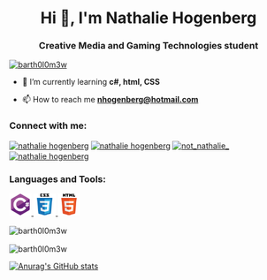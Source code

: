 <h1 align="center">Hi 👋, I'm Nathalie Hogenberg</h1>
<h3 align="center">Creative Media and Gaming Technologies student</h3>

<p align="left"> <a href="https://github.com/ryo-ma/github-profile-trophy"><img src="https://github-profile-trophy.vercel.app/?username=barth0l0m3w" alt="barth0l0m3w" /></a> </p>

- 🌱 I’m currently learning **c#, html, CSS**

- 📫 How to reach me **nhogenberg@hotmail.com**

<h3 align="left">Connect with me:</h3>
<p align="left">
<a href="https://linkedin.com/in/nathalie-hogenberg-0a62ba234" target="blank"><img align="center" src="https://raw.githubusercontent.com/rahuldkjain/github-profile-readme-generator/master/src/images/icons/Social/linked-in-alt.svg" alt="nathalie hogenberg" height="30" width="40" /></a>
<a href="https://fb.com/nathalie.hogenberg" target="blank"><img align="center" src="https://raw.githubusercontent.com/rahuldkjain/github-profile-readme-generator/master/src/images/icons/Social/facebook.svg" alt="nathalie hogenberg" height="30" width="40" /></a>
<a href="https://instagram.com/not_nathalie_" target="blank"><img align="center" src="https://raw.githubusercontent.com/rahuldkjain/github-profile-readme-generator/master/src/images/icons/Social/instagram.svg" alt="not_nathalie_" height="30" width="40" /></a>
<a href="https://www.youtube.com/c/nathalie hogenberg" target="blank"><img align="center" src="https://raw.githubusercontent.com/rahuldkjain/github-profile-readme-generator/master/src/images/icons/Social/youtube.svg" alt="nathalie hogenberg" height="30" width="40" /></a>
</p>

<h3 align="left">Languages and Tools:</h3>
<p align="left"> <a href="https://www.w3schools.com/cs/" target="_blank" rel="noreferrer"> <img src="https://raw.githubusercontent.com/devicons/devicon/master/icons/csharp/csharp-original.svg" alt="csharp" width="40" height="40"/> </a> <a href="https://www.w3schools.com/css/" target="_blank" rel="noreferrer"> <img src="https://raw.githubusercontent.com/devicons/devicon/master/icons/css3/css3-original-wordmark.svg" alt="css3" width="40" height="40"/> </a> <a href="https://www.w3.org/html/" target="_blank" rel="noreferrer"> <img src="https://raw.githubusercontent.com/devicons/devicon/master/icons/html5/html5-original-wordmark.svg" alt="html5" width="40" height="40"/> </a> </p>

<p><img align="center" src="https://github-readme-stats.vercel.app/api/top-langs?username=barth0l0m3w&show_icons=true&locale=en&layout=compact" alt="barth0l0m3w" /></p>

<p><img align="center" src="https://github-readme-streak-stats.herokuapp.com/?user=barth0l0m3w&" alt="barth0l0m3w" /></p>

[![Anurag's GitHub stats](https://github-readme-stats.vercel.app/api?username=Barth0l0m3w)](https://github.com/Barth0l0m3w/github-readme-stats)
